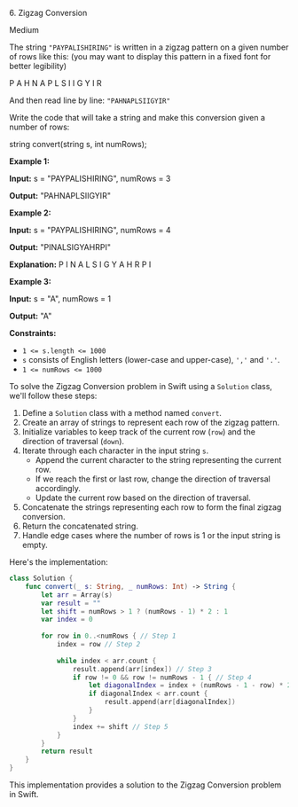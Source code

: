 6\. Zigzag Conversion

Medium

The string `"PAYPALISHIRING"` is written in a zigzag pattern on a given number of rows like this: (you may want to display this pattern in a fixed font for better legibility)

P A H N A P L S I I G Y I R 

And then read line by line: `"PAHNAPLSIIGYIR"`

Write the code that will take a string and make this conversion given a number of rows:

string convert(string s, int numRows); 

**Example 1:**

**Input:** s = "PAYPALISHIRING", numRows = 3

**Output:** "PAHNAPLSIIGYIR" 

**Example 2:**

**Input:** s = "PAYPALISHIRING", numRows = 4

**Output:** "PINALSIGYAHRPI"

**Explanation:** P I N A L S I G Y A H R P I 

**Example 3:**

**Input:** s = "A", numRows = 1

**Output:** "A" 

**Constraints:**

*   `1 <= s.length <= 1000`
*   `s` consists of English letters (lower-case and upper-case), `','` and `'.'`.
*   `1 <= numRows <= 1000`

To solve the Zigzag Conversion problem in Swift using a `Solution` class, we'll follow these steps:

1. Define a `Solution` class with a method named `convert`.
2. Create an array of strings to represent each row of the zigzag pattern.
3. Initialize variables to keep track of the current row (`row`) and the direction of traversal (`down`).
4. Iterate through each character in the input string `s`.
   - Append the current character to the string representing the current row.
   - If we reach the first or last row, change the direction of traversal accordingly.
   - Update the current row based on the direction of traversal.
5. Concatenate the strings representing each row to form the final zigzag conversion.
6. Return the concatenated string.
7. Handle edge cases where the number of rows is 1 or the input string is empty.

Here's the implementation:

```swift
class Solution {
    func convert(_ s: String, _ numRows: Int) -> String {
        let arr = Array(s)
        var result = ""
        let shift = numRows > 1 ? (numRows - 1) * 2 : 1
        var index = 0
    
        for row in 0..<numRows { // Step 1
            index = row // Step 2
            
            while index < arr.count {
                result.append(arr[index]) // Step 3
                if row != 0 && row != numRows - 1 { // Step 4
                    let diagonalIndex = index + (numRows - 1 - row) * 2
                    if diagonalIndex < arr.count {
                        result.append(arr[diagonalIndex])
                    }
                }
                index += shift // Step 5
            }
        }
        return result
    }
}
```

This implementation provides a solution to the Zigzag Conversion problem in Swift.